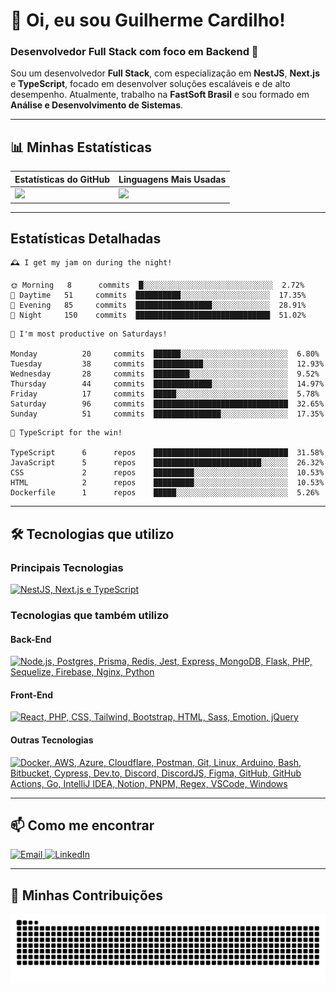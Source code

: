 # 👋 Oi, eu sou Guilherme Cardilho!

### Desenvolvedor Full Stack com foco em Backend 🚀

Sou um desenvolvedor **Full Stack**, com especialização em **NestJS**, **Next.js** e **TypeScript**, focado em desenvolver soluções escaláveis e de alto desempenho. Atualmente, trabalho na **FastSoft Brasil** e sou formado em **Análise e Desenvolvimento de Sistemas**.

---

## 📊 Minhas Estatísticas

| Estatísticas do GitHub | Linguagens Mais Usadas |
|------------------------|------------------------|
| <img src="https://github-readme-stats-azure-kappa.vercel.app/api?username=guicardilho&locale=pt-BR&hide_rank=true&rank_icon=github&show_icons=true&include_all_commits=true&hide=stars,issues,contribs&show=prs_merged&api_domain=https://github-readme-stats-azure-kappa.vercel.app&theme=dark" width="650"/> | <img src="https://github-readme-stats.vercel.app/api/top-langs/?username=guicardilho&layout=compact&theme=dark&include_all_commits=true&locale=pt-BR" width="340"/> |


---

## Estatísticas Detalhadas

<!-- README-STATS:START -->

```
🕰️ I get my jam on during the night!

🌞 Morning  	8      commits	█░░░░░░░░░░░░░░░░░░░░░░░░░░░░░	2.72%
🌆 Daytime  	51     commits	██████████░░░░░░░░░░░░░░░░░░░░	17.35%
🌃 Evening  	85     commits	█████████████████░░░░░░░░░░░░░	28.91%
🌙 Night    	150    commits	██████████████████████████████	51.02%
```

```
📅 I'm most productive on Saturdays!

Monday      	20     commits	██████░░░░░░░░░░░░░░░░░░░░░░░░	6.80%
Tuesday     	38     commits	███████████░░░░░░░░░░░░░░░░░░░	12.93%
Wednesday   	28     commits	████████░░░░░░░░░░░░░░░░░░░░░░	9.52%
Thursday    	44     commits	█████████████░░░░░░░░░░░░░░░░░	14.97%
Friday      	17     commits	█████░░░░░░░░░░░░░░░░░░░░░░░░░	5.78%
Saturday    	96     commits	██████████████████████████████	32.65%
Sunday      	51     commits	███████████████░░░░░░░░░░░░░░░	17.35%
```

```
🧪 TypeScript for the win!

TypeScript  	6      repos	██████████████████████████████	31.58%
JavaScript  	5      repos	████████████████████████░░░░░░	26.32%
CSS         	2      repos	█████████░░░░░░░░░░░░░░░░░░░░░	10.53%
HTML        	2      repos	█████████░░░░░░░░░░░░░░░░░░░░░	10.53%
Dockerfile  	1      repos	█████░░░░░░░░░░░░░░░░░░░░░░░░░	5.26%
```

<!-- README-STATS:END -->

---

## 🛠️ Tecnologias que utilizo

### **Principais Tecnologias**
[![NestJS, Next.js e TypeScript](https://skillicons.dev/icons?i=nestjs,nextjs,typescript&theme=dark)](https://skillicons.dev)

### **Tecnologias que também utilizo**

#### **Back-End**
[![Node.js, Postgres, Prisma, Redis, Jest, Express, MongoDB, Flask, PHP, Sequelize, Firebase, Nginx, Python](https://skillicons.dev/icons?i=nodejs,postgres,prisma,redis,jest,express,mongodb,flask,php,sequelize,firebase,nginx,py&theme=dark)](https://skillicons.dev)

#### **Front-End**
[![React, PHP, CSS, Tailwind, Bootstrap, HTML, Sass, Emotion, jQuery](https://skillicons.dev/icons?i=react,php,css,tailwind,bootstrap,html,sass,emotion,jquery&theme=dark)](https://skillicons.dev)

#### **Outras Tecnologias**
[![Docker, AWS, Azure, Cloudflare, Postman, Git, Linux, Arduino, Bash, Bitbucket, Cypress, Dev.to, Discord, DiscordJS, Figma, GitHub, GitHub Actions, Go, IntelliJ IDEA, Notion, PNPM, Regex, VSCode, Windows](https://skillicons.dev/icons?i=docker,aws,azure,cloudflare,postman,git,linux,arduino,bash,bitbucket,cypress,devto,discord,discordjs,figma,github,githubactions,go,idea,notion,pnpm,regex,vscode,windows&theme=dark)](https://skillicons.dev)

---

## 📫 Como me encontrar

<p align="start">
  <a href="mailto:gui_cardilho@hotmail.com">
    <img src="https://img.shields.io/badge/-Email-%23333?style=for-the-badge&logo=gmail&logoColor=white" alt="Email">
  </a>
  <a href="https://www.linkedin.com/in/guilherme-cardilho" target="_blank">
    <img src="https://img.shields.io/badge/-LinkedIn-%230077B5?style=for-the-badge&logo=linkedin&logoColor=white" alt="LinkedIn">
  </a>
</p>

---

## 🐍 Minhas Contribuições

<picture>
  <source media="(prefers-color-scheme: dark)" srcset="https://raw.githubusercontent.com/GuiCardilho/GuiCardilho/output/github-snake-dark.svg" />
  <source media="(prefers-color-scheme: light)" srcset="https://raw.githubusercontent.com/GuiCardilho/GuiCardilho/output/github-snake.svg" />
  <img alt="github-snake" src="https://raw.githubusercontent.com/GuiCardilho/GuiCardilho/output/github-snake.svg" />
</picture>
